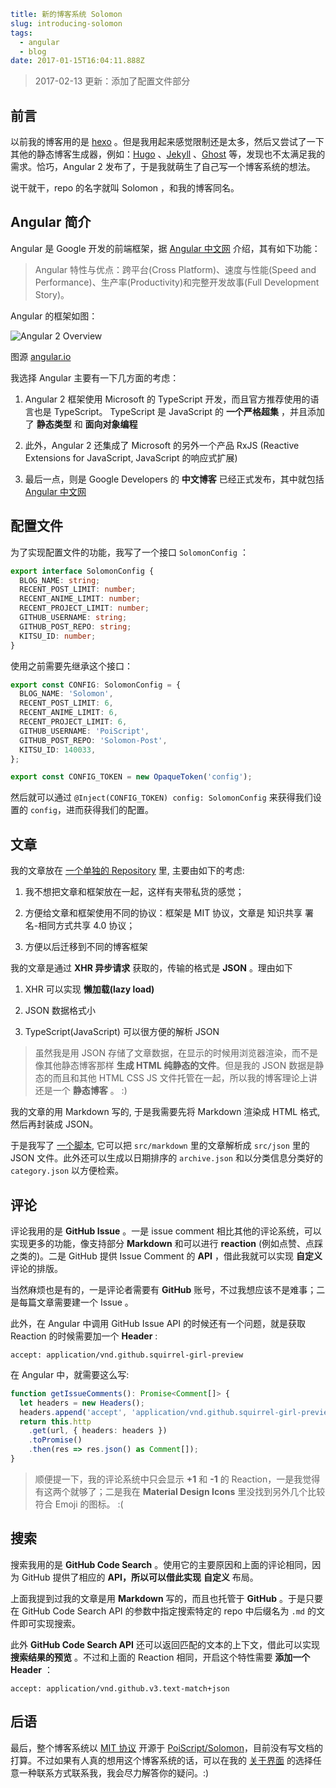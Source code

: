```yaml
title: 新的博客系统 Solomon
slug: introducing-solomon
tags:
  - angular
  - blog
date: 2017-01-15T16:04:11.888Z
```

> 2017-02-13 更新：添加了配置文件部分

## 前言

以前我的博客用的是 [hexo](https://hexo.io/) 。但是我用起来感觉限制还是太多，然后又尝试了一下其他的静态博客生成器，例如：[Hugo](https://gohugo.io/) 、[Jekyll](https://jekyllrb.com/) 、[Ghost](https://ghost.org/) 等，发现也不太满足我的需求。恰巧，Angular 2 发布了，于是我就萌生了自己写一个博客系统的想法。

说干就干，repo 的名字就叫 Solomon ，和我的博客同名。

## Angular 简介

Angular 是 Google 开发的前端框架，据 [Angular 中文网](https://angular.cn) 介绍，其有如下功能：

> Angular 特性与优点：跨平台(Cross Platform)、速度与性能(Speed and Performance)、生产率(Productivity)和完整开发故事(Full Development Story)。

Angular 的框架如图：

![Angular 2 Overview](https://angular.io/resources/images/devguide/architecture/overview2.png)

图源 [angular.io](angular.io)

我选择 Angular 主要有一下几方面的考虑：

1.  Angular 2 框架使用 Microsoft 的 TypeScript 开发，而且官方推荐使用的语言也是 TypeScript。
    TypeScript 是 JavaScript 的 **一个严格超集** ，并且添加了 **静态类型** 和 **面向对象编程**

2.  此外，Angular 2 还集成了 Microsoft 的另外一个产品 RxJS
    (Reactive Extensions for JavaScript, JavaScript 的响应式扩展)

3.  最后一点，则是 Google Developers 的 **中文博客** 已经正式发布，其中就包括 [Angular 中文网](angular.io)

## 配置文件

为了实现配置文件的功能，我写了一个接口 `SolomonConfig` ：

```typescript
export interface SolomonConfig {
  BLOG_NAME: string;
  RECENT_POST_LIMIT: number;
  RECENT_ANIME_LIMIT: number;
  RECENT_PROJECT_LIMIT: number;
  GITHUB_USERNAME: string;
  GITHUB_POST_REPO: string;
  KITSU_ID: number;
}
```

使用之前需要先继承这个接口：

```typescript
export const CONFIG: SolomonConfig = {
  BLOG_NAME: 'Solomon',
  RECENT_POST_LIMIT: 6,
  RECENT_ANIME_LIMIT: 6,
  RECENT_PROJECT_LIMIT: 6,
  GITHUB_USERNAME: 'PoiScript',
  GITHUB_POST_REPO: 'Solomon-Post',
  KITSU_ID: 140033,
};

export const CONFIG_TOKEN = new OpaqueToken('config');
```

然后就可以通过 `@Inject(CONFIG_TOKEN) config: SolomonConfig`
来获得我们设置的 `config`，进而获得我们的配置。

## 文章

我的文章放在 [一个单独的 Repository](https://github.com/PoiScript/Solomon-Post) 里, 主要由如下的考虑:

1.  我不想把文章和框架放在一起，这样有夹带私货的感觉；

2.  方便给文章和框架使用不同的协议：框架是 MIT 协议，文章是 知识共享 署名-相同方式共享 4.0 协议；

3.  方便以后迁移到不同的博客框架

我的文章是通过 **XHR 异步请求** 获取的，传输的格式是 **JSON** 。理由如下

1.  XHR 可以实现 **懒加载(lazy load)**

2.  JSON 数据格式小

3.  TypeScript(JavaScript) 可以很方便的解析 JSON

> 虽然我是用 JSON 存储了文章数据，在显示的时候用浏览器渲染，而不是像其他静态博客那样 **生成 HTML 纯静态的文件**。但是我的 JSON 数据是静态的而且和其他 HTML CSS JS 文件托管在一起，所以我的博客理论上讲还是一个 **静态博客** 。 :)

我的文章的用 Markdown 写的,
于是我需要先将 Markdown 渲染成 HTML 格式,
然后再封装成 JSON。

于是我写了 [一个脚本](https://github.com/PoiScript/Solomon-Post/blob/master/build.ts),
它可以把 `src/markdown` 里的文章解析成 `src/json` 里的 JSON 文件。此外还可以生成以日期排序的 `archive.json` 和以分类信息分类好的 `category.json` 以方便检索。

## 评论

评论我用的是 **GitHub Issue** 。一是 issue comment 相比其他的评论系统，可以实现更多的功能，像支持部分 **Markdown** 和可以进行 **reaction** (例如点赞、点踩之类的)。二是 GitHub 提供 Issue Comment 的 **API** ，借此我就可以实现 **自定义** 评论的排版。

当然麻烦也是有的，一是评论者需要有 **GitHub** 账号，不过我想应该不是难事；二是每篇文章需要建一个 Issue 。

此外，在 Angular 中调用 GitHub Issue API 的时候还有一个问题，就是获取 Reaction 的时候需要加一个 **Header** :

```http
accept: application/vnd.github.squirrel-girl-preview
```

在 Angular 中，就需要这么写:

```typescript
function getIssueComments(): Promise<Comment[]> {
  let headers = new Headers();
  headers.append('accept', 'application/vnd.github.squirrel-girl-preview');
  return this.http
    .get(url, { headers: headers })
    .toPromise()
    .then(res => res.json() as Comment[]);
}
```

> 顺便提一下，我的评论系统中只会显示 **+1** 和 **-1** 的 Reaction，一是我觉得有这两个就够了；二是我在 **Material Design Icons** 里没找到另外几个比较符合 Emoji 的图标。 :(

## 搜索

搜索我用的是 **GitHub Code Search** 。使用它的主要原因和上面的评论相同，因为 GitHub 提供了相应的 **API，所以可以借此实现** **自定义** 布局。

上面我提到过我的文章是用 **Markdown** 写的，而且也托管于 **GitHub** 。于是只要在 GitHub Code Search API 的参数中指定搜索特定的 repo 中后缀名为 `.md` 的文件即可实现搜索。

此外 **GitHub Code Search API** 还可以返回匹配的文本的上下文，借此可以实现 **搜索结果的预览** 。不过和上面的 Reaction 相同，开启这个特性需要 **添加一个 Header** ：

```http
accept: application/vnd.github.v3.text-match+json
```

## 后语

最后，整个博客系统以 [MIT 协议](https://github.com/PoiScript/Solomon/blob/master/LICENSE) 开源于 [PoiScript/Solomon](https://github.com/PoiScript/Solomon)，目前没有写文档的打算。不过如果有人真的想用这个博客系统的话，可以在我的 [关于界面](/about) 的选择任意一种联系方式联系我，我会尽力解答你的疑问。:)
